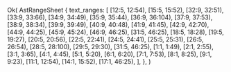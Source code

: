 Ok(
    AstRangeSheet {
        text_ranges: [
            [12:5, 12:54),
            [15:5, 15:52),
            [32:9, 32:51),
            [33:9, 33:66),
            [34:9, 34:49),
            [35:9, 35:44),
            [36:9, 36:104),
            [37:9, 37:53),
            [38:9, 38:34),
            [39:9, 39:49),
            [40:9, 40:48),
            [41:9, 41:45),
            [42:9, 42:70),
            [44:9, 44:25),
            [45:9, 45:24),
            [46:9, 46:25),
            [31:5, 46:25),
            [18:5, 18:28),
            [19:5, 19:27),
            [20:5, 20:56),
            [22:5, 22:41),
            [24:5, 24:41),
            [25:5, 25:31),
            [26:5, 26:54),
            [28:5, 28:100),
            [29:5, 29:30),
            [31:5, 46:25),
            [1:1, 1:49),
            [2:1, 2:55),
            [3:1, 3:65),
            [4:1, 4:45),
            [5:1, 5:20),
            [6:1, 6:20),
            [7:1, 7:53),
            [8:1, 8:25),
            [9:1, 9:23),
            [11:1, 12:54),
            [14:1, 15:52),
            [17:1, 46:25),
        ],
    },
)